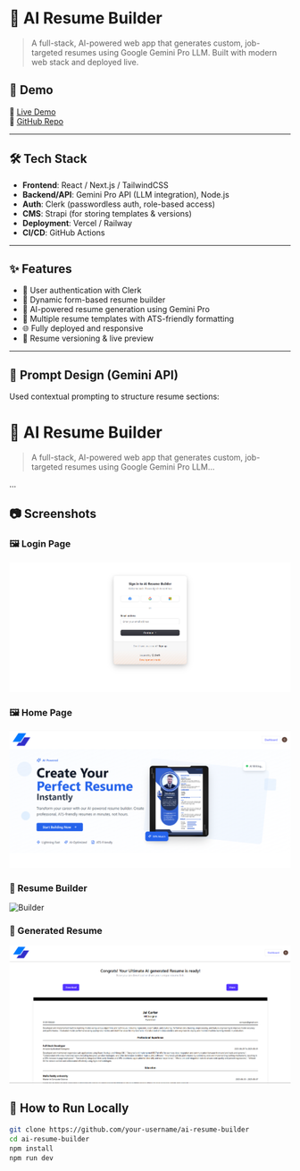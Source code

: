 # 🧠 AI Resume Builder

> A full-stack, AI-powered web app that generates custom, job-targeted resumes using Google Gemini Pro LLM. Built with modern web stack and deployed live.

## 🚀 Demo

🔗 [Live Demo](https://your-live-url.com)  
📁 [GitHub Repo](https://github.com/your-username/ai-resume-builder)

---

## 🛠️ Tech Stack

- **Frontend**: React / Next.js / TailwindCSS
- **Backend/API**: Gemini Pro API (LLM integration), Node.js
- **Auth**: Clerk (passwordless auth, role-based access)
- **CMS**: Strapi (for storing templates & versions)
- **Deployment**: Vercel / Railway
- **CI/CD**: GitHub Actions

---

## ✨ Features

- 🔐 User authentication with Clerk
- 📝 Dynamic form-based resume builder
- 🤖 AI-powered resume generation using Gemini Pro
- 📄 Multiple resume templates with ATS-friendly formatting
- 🌐 Fully deployed and responsive
- 🔄 Resume versioning & live preview

---

## 🧠 Prompt Design (Gemini API)

Used contextual prompting to structure resume sections:



# 🧠 AI Resume Builder

> A full-stack, AI-powered web app that generates custom, job-targeted resumes using Google Gemini Pro LLM...

...




## 📷 Screenshots

### 🖼️ Login Page
![Login](./public/screenshots/login.png)
### 🖼️ Home Page
![Login](./public/screenshots/home.png)

### 🧾 Resume Builder
![Builder](./public/screenshots/builder-ui.png)

### 📄 Generated Resume
![Output](./public/screenshots/resume-output.png)

## 🧪 How to Run Locally

```bash
git clone https://github.com/your-username/ai-resume-builder
cd ai-resume-builder
npm install
npm run dev


